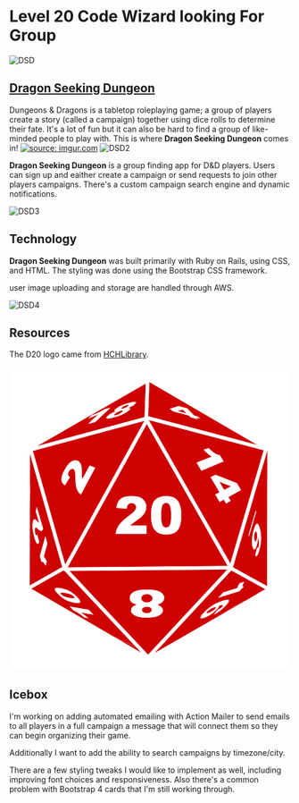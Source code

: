 # Level 20 Code Wizard looking For Group

![DSD](https://imgur.com/PUE7sfQ)

## [Dragon Seeking Dungeon](https://dragon-seeking-dungeon.herokuapp.com/)

Dungeons & Dragons is a tabletop roleplaying game; a group of players create a story (called a campaign) together using dice rolls to determine their fate. It's a lot of fun but it can also be hard to find a group of like-minded people to play with. This is where **Dragon Seeking Dungeon** comes in!
<a href="https://imgur.com/PUE7sfQ"><img src="https://i.imgur.com/PUE7sfQ.png" title="source: imgur.com" /></a>
![DSD2](https://imgur.com/MFtjIb2)

**Dragon Seeking Dungeon** is a group finding app for D&D players. Users can sign up and eaither create a campaign or send requests to join other players campaigns. There's a custom campaign search engine and dynamic notifications.

![DSD3](https://imgur.com/ZOtQLjZ)

## Technology
**Dragon Seeking Dungeon** was built primarily with Ruby on Rails, using CSS, and HTML. The styling was done using the Bootstrap CSS framework.

user image uploading and storage are handled through AWS.

![DSD4]('https://imgur.com/HuvYYQS')

## Resources

The D20 logo came from [HCHLibrary](http://hchlibrary.org/files/d20-2699387_1920.png).

![d20](/app/assets/images/d20.png)


## Icebox

I'm working on adding automated emailing with Action Mailer to send emails to all players in a full campaign a message that will connect them so they can begin organizing their game.

Additionally I want to add the ability to search campaigns by timezone/city.

There are a few styling tweaks I would like to implement as well, including improving font choices and responsiveness. Also there's a common problem with Bootstrap 4 cards that I'm still working through.